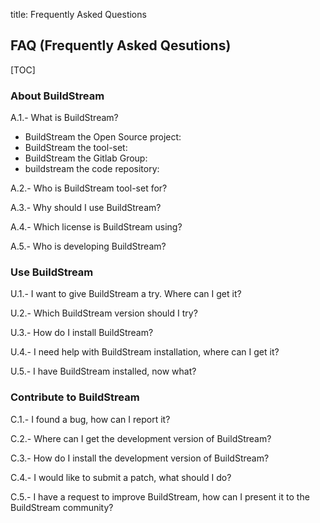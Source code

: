 title: Frequently Asked Questions
## FAQ (Frequently Asked Qesutions)

[TOC]

### About BuildStream

A.1.- What is BuildStream?

* BuildStream the Open Source project:
* BuildStream the tool-set:
* BuildStream the Gitlab Group:
* buildstream the code repository:

A.2.- Who is BuildStream tool-set for?


A.3.- Why should I use BuildStream?


A.4.- Which license is BuildStream using?

A.5.- Who is developing BuildStream?


### Use BuildStream

U.1.- I want to give BuildStream a try. Where can I get it?

U.2.- Which BuildStream version should I try?

U.3.- How do I install BuildStream?

U.4.- I need help with BuildStream installation, where can I get it?

U.5.- I have BuildStream installed, now what?


### Contribute to BuildStream

C.1.- I found a bug, how can I report it?

C.2.- Where can I get the development version of BuildStream?

C.3.- How do I install the development version of BuildStream?

C.4.- I would like to submit a patch, what should I do?

C.5.- I have a request to improve BuildStream, how can I present it to the BuildStream community?


